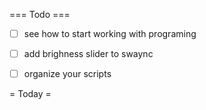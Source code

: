 === Todo ===

- [ ] see how to start working with programing
- [ ] add brighness slider to swaync
- [ ] organize your scripts


= Today =

